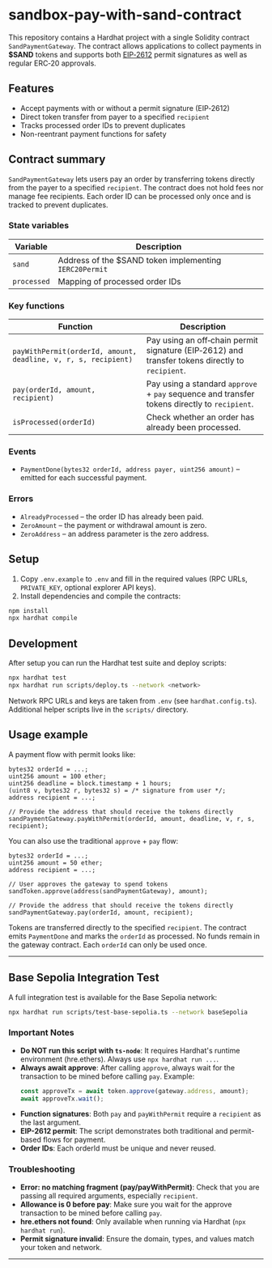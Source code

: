 # sandbox-pay-with-sand-contract

This repository contains a Hardhat project with a single Solidity contract `SandPaymentGateway`. The contract allows applications to collect payments in **$SAND** tokens and supports both [EIP‑2612](https://eips.ethereum.org/EIPS/eip-2612) permit signatures as well as regular ERC‑20 approvals.

## Features

- Accept payments with or without a permit signature (EIP‑2612)
- Direct token transfer from payer to a specified `recipient`
- Tracks processed order IDs to prevent duplicates
- Non-reentrant payment functions for safety

## Contract summary

`SandPaymentGateway` lets users pay an order by transferring tokens directly from the payer to a specified `recipient`. The contract does not hold fees nor manage fee recipients. Each order ID can be processed only once and is tracked to prevent duplicates.

### State variables

| Variable | Description |
|----------|-------------|
| `sand` | Address of the $SAND token implementing `IERC20Permit` |
| `processed` | Mapping of processed order IDs |

### Key functions

| Function | Description |
|----------|-------------|
| `payWithPermit(orderId, amount, deadline, v, r, s, recipient)` | Pay using an off‑chain permit signature (EIP‑2612) and transfer tokens directly to `recipient`. |
| `pay(orderId, amount, recipient)` | Pay using a standard `approve` + `pay` sequence and transfer tokens directly to `recipient`. |
| `isProcessed(orderId)` | Check whether an order has already been processed. |

### Events

- `PaymentDone(bytes32 orderId, address payer, uint256 amount)` – emitted for each successful payment.

### Errors

- `AlreadyProcessed` – the order ID has already been paid.
- `ZeroAmount` – the payment or withdrawal amount is zero.
- `ZeroAddress` – an address parameter is the zero address.

## Setup

1. Copy `.env.example` to `.env` and fill in the required values (RPC URLs, `PRIVATE_KEY`, optional explorer API keys).
2. Install dependencies and compile the contracts:

```bash
npm install
npx hardhat compile
```

## Development

After setup you can run the Hardhat test suite and deploy scripts:

```bash
npx hardhat test
npx hardhat run scripts/deploy.ts --network <network>
```

Network RPC URLs and keys are taken from `.env` (see `hardhat.config.ts`). Additional helper scripts live in the `scripts/` directory.

## Usage example

A payment flow with permit looks like:

```solidity
bytes32 orderId = ...;
uint256 amount = 100 ether;
uint256 deadline = block.timestamp + 1 hours;
(uint8 v, bytes32 r, bytes32 s) = /* signature from user */;
address recipient = ...;

// Provide the address that should receive the tokens directly
sandPaymentGateway.payWithPermit(orderId, amount, deadline, v, r, s, recipient);
```

You can also use the traditional `approve` + `pay` flow:

```solidity
bytes32 orderId = ...;
uint256 amount = 50 ether;
address recipient = ...;

// User approves the gateway to spend tokens
sandToken.approve(address(sandPaymentGateway), amount);

// Provide the address that should receive the tokens directly
sandPaymentGateway.pay(orderId, amount, recipient);
```

Tokens are transferred directly to the specified `recipient`. The contract emits `PaymentDone` and marks the `orderId` as processed. No funds remain in the gateway contract. Each `orderId` can only be used once.

---

## Base Sepolia Integration Test

A full integration test is available for the Base Sepolia network:

```bash
npx hardhat run scripts/test-base-sepolia.ts --network baseSepolia
```

### Important Notes
- **Do NOT run this script with `ts-node`**: It requires Hardhat's runtime environment (hre.ethers). Always use `npx hardhat run ...`.
- **Always await approve**: After calling `approve`, always wait for the transaction to be mined before calling `pay`. Example:
  ```typescript
  const approveTx = await token.approve(gateway.address, amount);
  await approveTx.wait();
  ```
- **Function signatures**: Both `pay` and `payWithPermit` require a `recipient` as the last argument.
- **EIP-2612 permit**: The script demonstrates both traditional and permit-based flows for payment.
- **Order IDs**: Each orderId must be unique and never reused.

### Troubleshooting
- **Error: no matching fragment (pay/payWithPermit)**: Check that you are passing all required arguments, especially `recipient`.
- **Allowance is 0 before pay**: Make sure you wait for the approve transaction to be mined before calling `pay`.
- **hre.ethers not found**: Only available when running via Hardhat (`npx hardhat run`).
- **Permit signature invalid**: Ensure the domain, types, and values match your token and network.

---
